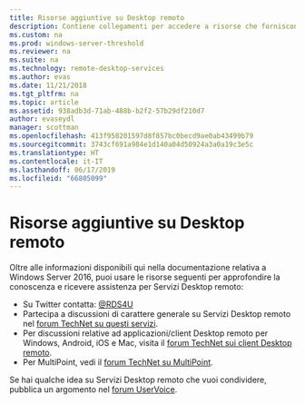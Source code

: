 ```yaml
---
title: Risorse aggiuntive su Desktop remoto
description: Contiene collegamenti per accedere a risorse che forniscono altre informazioni e assistenza su Servizi Desktop remoto.
ms.custom: na
ms.prod: windows-server-threshold
ms.reviewer: na
ms.suite: na
ms.technology: remote-desktop-services
ms.author: evas
ms.date: 11/21/2018
ms.tgt_pltfrm: na
ms.topic: article
ms.assetid: 938adb3d-71ab-488b-b2f2-57b29df210d7
author: evaseydl
manager: scottman
ms.openlocfilehash: 413f958201597d8f857bc0becd9ae0ab43499b79
ms.sourcegitcommit: 3743cf691a984e1d140a04d50924a3a0a19c3e5c
ms.translationtype: HT
ms.contentlocale: it-IT
ms.lasthandoff: 06/17/2019
ms.locfileid: "66805099"
---
```

# <a name="additional-remote-desktop-resources"></a>Risorse aggiuntive su Desktop remoto

Oltre alle informazioni disponibili qui nella documentazione relativa a Windows Server 2016, puoi usare le risorse seguenti per approfondire la conoscenza e ricevere assistenza per Servizi Desktop remoto:

- Su Twitter contatta: [@RDS4U](https://twitter.com/RDS4U)
- Partecipa a discussioni di carattere generale su Servizi Desktop remoto nel [forum TechNet su questi servizi](https://aka.ms/technetforum-rds).
- Per discussioni relative ad applicazioni/client Desktop remoto per Windows, Android, iOS e Mac, visita il [forum TechNet sui client Desktop remoto](https://aka.ms/technetforum-rdc).
- Per MultiPoint, vedi il [forum TechNet su MultiPoint](https://aka.ms/multipoint-forum).

Se hai qualche idea su Servizi Desktop remoto che vuoi condividere, pubblica un argomento nel [forum UserVoice](https://aka.ms/uservoice-rds).
